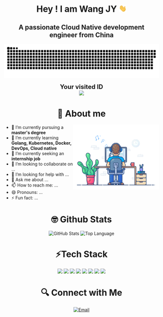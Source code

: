 <p align="center">
<h1 height="200px" align="center">Hey ! I am Wang JY <img src="images/Hi.gif" width="25"></h1>
<h2 align="center">A passionate Cloud Native development engineer from China</h3>
</p>

<p align="center">
    <a href=#><img src="images/contributions.svg"></a>
</p>

<p align="center">
    <span style="font-size: 20px; font-weight: bold;">Your visited ID</span> <br>
    <img src="https://profile-counter.glitch.me/Horizon007/count.svg" />
</p>

<p>
<h1 height="200px" align="center">🤖 About me </h1>
<img align="right" alt="GIF" src="images/dev-working.gif" width="280"/>

- 🔭 I’m currently pursuing a **master's degree**
- 🌱 I’m currently learning **Golang, Kubernetes, Docker, DevOps, Cloud native**
- 🚀 I’m currently seeking an **internship job**
- 👯 I’m looking to collaborate on ...
- 🤔 I’m looking for help with ...
- 💬 Ask me about ...
- 📫 How to reach me: ...
- 😄 Pronouns: ...
- ⚡ Fun fact: ...
</p>

<h1 height="200px" align="center">🤓 Github Stats </h1>
<p align="center">
    <img alt="GitHub Stats" src="https://github-readme-stats.vercel.app/api?username=Horizon007&show_icons=true&hide=issues&icon_color=000000&hide_border=true&title_color=5391FE&text_color=555">
    <img alt="Top Language" src="https://github-readme-stats.vercel.app/api/top-langs/?username=Horizon007&hide=html,&hide_border=true&title_color=5391FE&text_color=555">
</p>

<p align="center">
<h1 height="200px" align="center">⚡Tech Stack</h1>
<p align="center">
    <code><img src="https://img.shields.io/badge/-Golang-black?style=for-the-badge&logo=go"/></code>
    <code><img src="https://img.shields.io/badge/-MySQL-black?style=for-the-badge&logo=mysql"/></code>
    <code><img src="https://img.shields.io/badge/-Redis-black?style=for-the-badge&logo=redis"/></code>
    <code><img src="https://img.shields.io/badge/-Docker-black?style=for-the-badge&logo=docker"/></code>
    <code><img src="https://img.shields.io/badge/-Kubernetes-black?style=for-the-badge&logo=kubernetes"/></code>
    <code><img src="https://img.shields.io/badge/-Linux-black?style=for-the-badge&logo=linux"/></code>
    <code><img src="https://img.shields.io/badge/-Git-black?style=for-the-badge&logo=git"/></code>
    <code><img src="https://img.shields.io/badge/-Gin-black?style=for-the-badge&logo=gin"/></code>
</p>

<p align="center">
<h1 height="200px" align="center">🔍 Connect with Me</h1>
<p align="center">
<a href="mailto:1311047170@qq.com"><img alt="Email" src="https://img.shields.io/badge/Email-1311047170@qq.com-blue?style=flat-square&logo=gmail"></a>
</p>



